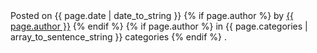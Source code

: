 <div class="author">
  Posted on <span class="date">{{ page.date | date_to_string }}</span> 
  {% if page.author %}
    by <span class="name"><a href="/about/" title="About {{ page.author }}">{{ page.author }}</a></span> 
  {% endif %}
  {% if page.author %}
    in <span class="categories">{{ page.categories | array_to_sentence_string }}</span> categories
  {% endif %}
  .
</div>
